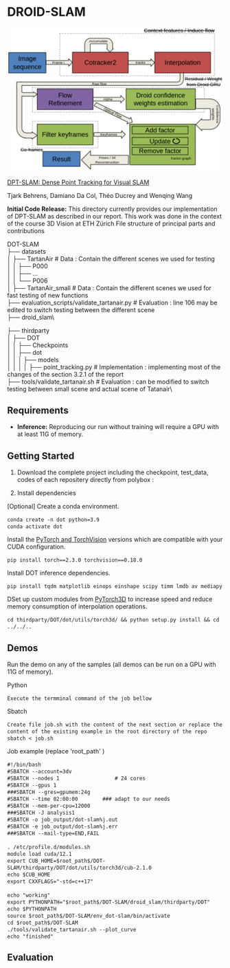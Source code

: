 # DROID-SLAM


<img src="misc/pipeline.png" width="1216" style="center">



[DPT-SLAM: Dense Point Tracking for Visual SLAM](report.pdf)

Tjark Behrens, Damiano Da Col, Théo Ducrey and Wenqing Wang



**Initial Code Release:** This directory currently provides our implementation of DPT-SLAM as described in our report. This work was done in the context of the course 3D Vision at ETH Zürich
File structure of principal parts and contributions

DOT-SLAM\
├── datasets\
│   ├── TartanAir                               # Data :            Contain the different scenes we used for testing\
│   │   ├── P000\
│   │   ├── ...\
│   │   └── P006\
│   ├── TartanAir_small                         # Data :            Contain the different scenes we used for fast testing of new functions\
├── evaluation_scripts/validate_tartanair.py    # Evaluation :      line 106 may be edited to switch testing between the different scene\
├── droid_slam\

├── thirdparty\
│   ├── DOT\
│   │   ├── Checkpoints\
│   │   ├── dot\
│   │   │   ├── models\
│   │   │   │   ├── point_tracking.py           # Implementation :  implementing most of the changes of the section 3.2.1 of the report\
├── tools/validate_tartanair.sh                 # Evaluation :      can be modified to switch testing between small scene and actual scene of Tatanair\



## Requirements

* **Inference:** Reproducing our run without training will require a GPU with at least 11G of memory. 

## Getting Started
1. Download the complete project including the checkpoint, test_data, codes of each repositery directly from polybox :

2. Install dependencies

[Optional] Create a conda environment.
```
conda create -n dot python=3.9
conda activate dot
```

Install the [PyTorch and TorchVision](https://pytorch.org/get-started/locally/) versions which are compatible with your CUDA configuration.
```
pip install torch==2.3.0 torchvision==0.18.0
```

Install DOT inference dependencies.
```
pip install tqdm matplotlib einops einshape scipy timm lmdb av mediapy
```

DSet up custom modules from [PyTorch3D](https://github.com/facebookresearch/pytorch3d) to increase speed and reduce memory consumption of interpolation operations.
```
cd thirdparty/DOT/dot/utils/torch3d/ && python setup.py install && cd ../../..
```


## Demos

Run the demo on any of the samples (all demos can be run on a GPU with 11G of memory).

Python
```
Execute the termminal command of the job bellow
```

Sbatch
```
Create file job.sh with the content of the next section or replace the content of the existing example in the root directory of the repo
sbatch < job.sh
```


Job example (replace 'root_path' )
```
#!/bin/bash
#SBATCH --account=3dv
#SBATCH --nodes 1                  # 24 cores
#SBATCH --gpus 1
###SBATCH --gres=gpumem:24g
#SBATCH --time 02:00:00        ### adapt to our needs
#SBATCH --mem-per-cpu=12000
###SBATCH -J analysis1
#SBATCH -o job_output/dot-slam%j.out
#SBATCH -e job_output/dot-slam%j.err
###SBATCH --mail-type=END,FAIL

. /etc/profile.d/modules.sh
module load cuda/12.1
export CUB_HOME=$root_path$/DOT-SLAM/thirdparty/DOT/dot/utils/torch3d/cub-2.1.0
echo $CUB_HOME
export CXXFLAGS="-std=c++17"

echo "working"
export PYTHONPATH="$root_path$/DOT-SLAM/droid_slam/thirdparty/DOT"
echo $PYTHONPATH
source $root_path$/DOT-SLAM/env_dot-slam/bin/activate
cd $root_path$/DOT-SLAM
./tools/validate_tartanair.sh --plot_curve
echo "finished"
```

## Evaluation




